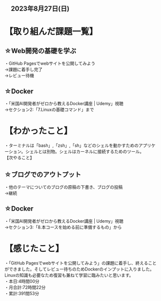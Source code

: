 ## 　2023年8月27日(日)
# 【取り組んだ課題一覧】
## ☆Web開発の基礎を学ぶ
・GitHub Pagesでwebサイトを公開してみよう<br>
→課題に着手し完了<br>
→レビュー待機<br>
## ☆Docker
・「米国AI開発者がゼロから教えるDocker講座 | Udemy」視聴<br>
→セクション2:「7.Linuxの基礎コマンド」まで<br>
# 【わかったこと】
・ターミナルは「bash」,「zsh」,「sh」などのシェルを動かすためのアプリケーション。シェルとは別物。シェルはカーネルに接続するためのツール。<br>
【次やること】
## ☆ブログでのアウトプット
・他のテーマについてのブログの原稿の下書き、ブログの投稿<br>
→継続<br>
## ☆Docker
・「米国AI開発者がゼロから教えるDocker講座 | Udemy」視聴<br>
→セクション3:「8.本コースを始める前に準備するもの」から<br>
# 【感じたこと】
・「GitHub Pagesでwebサイトを公開してみよう」の課題に着手し、終えることができました。そしてレビュー待ちのためDockerのインプットに入りました。Linuxの知識も必要なため復習も兼ねて学習に臨みたいと思います。<br>
・本日:4時間00分<br>
・月合計:72時間22分<br>
・累計:391間53分<br>
